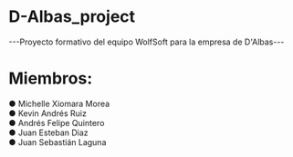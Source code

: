 # D-Albas_project
---Proyecto formativo del equipo WolfSoft para la empresa de D'Albas---
 
# Miembros:<br>
● Michelle Xiomara Morea<br>
● Kevin Andrés Ruiz<br>
● Andrés Felipe Quintero<br>
● Juan Esteban Diaz<br>
● Juan Sebastián Laguna<br>
